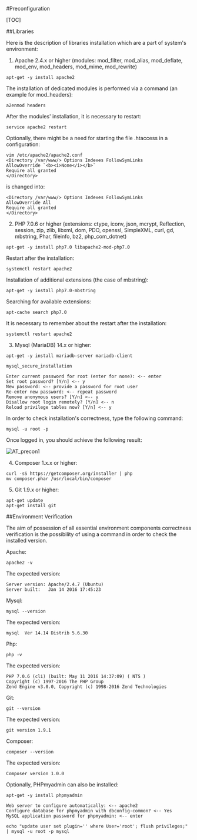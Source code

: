 #Preconfiguration  

[TOC]


##Libraries  

Here is the description of libraries installation which are a part of system's environment:
  
1. Apache 2.4.x or higher (modules: mod_filter, mod_alias, mod_deflate, mod_env, mod_headers, mod_mime, mod_rewrite)  
```
apt-get -y install apache2
```
The installation of dedicated modules is performed via a command (an example for mod_headers):
```
a2enmod headers
```
After the modules' installation, it is necessary to restart:
```
service apache2 restart
```
Optionally, there might be a need for starting the file .htaccess in a configuration:
```
vim /etc/apache2/apache2.conf
<Directory /var/www/> Options Indexes FollowSymLinks  
AllowOverride `<b><i>None</i></b>`
Require all granted
</Directory>
```
is changed into:
```
<Directory /var/www/> Options Indexes FollowSymLinks
AllowOverride All
Require all granted
</Directory>
```
2. PHP 7.0.6 or higher (extensions: ctype, iconv, json, mcrypt, Reflection, session, zip, zlib, libxml, dom, PDO, openssl, SimpleXML, curl, gd, mbstring, Phar, fileinfo, bz2, php_com_dotnet)  
```
apt-get -y install php7.0 libapache2-mod-php7.0
```
Restart after the installation:
```
systemctl restart apache2
```
Installation of additional extensions (the case of mbstring):
```
apt-get -y install php7.0-mbstring
```
Searching for available extensions:
```
apt-cache search php7.0
```
It is necessary to remember about the restart after the installation:
```
systemctl restart apache2
```
3. Mysql (MariaDB) 14.x or higher:
```
apt-get -y install mariadb-server mariadb-client
```

```
mysql_secure_installation
```

```
Enter current password for root (enter for none): <-- enter
Set root password? [Y/n] <-- y
New password: <-- provide a password for root user
Re-enter new password: <-- repeat password
Remove anonymous users? [Y/n] <-- y
Disallow root login remotely? [Y/n] <-- n
Reload privilege tables now? [Y/n] <-- y
```
In order to check installation's correctness, type the following command:
```
mysql -u root -p
```
Once logged in, you should achieve the following result:
 
  ![AT_precon1](https://raw.githubusercontent.com/antaresproject/docs/master/docs/img/docs/installation/preconfiguration/AT_precon1.PNG)
  
4. Composer 1.x.x or higher:
```
curl -sS https://getcomposer.org/installer | php
mv composer.phar /usr/local/bin/composer
```
5. Git 1.9.x or higher:
```
apt-get update
apt-get install git
```
  
##Environment Verification  
  
The aim of possession of all essential environment components correctness verification is the possibility of using a command in order to check the installed version.
  
Apache:
```  
apache2 -v
```
  
The expected version:
  
```
Server version: Apache/2.4.7 (Ubuntu)
Server built:   Jan 14 2016 17:45:23
```
  
Mysql:
  
```
mysql --version
```
  
The expected version:
  
```
mysql  Ver 14.14 Distrib 5.6.30
```
  
Php:
  
```
php -v
```
  
The expected version:
  
```
PHP 7.0.6 (cli) (built: May 11 2016 14:37:09) ( NTS )
Copyright (c) 1997-2016 The PHP Group
Zend Engine v3.0.0, Copyright (c) 1998-2016 Zend Technologies
```
  
Git:
```  
git --version
```
  
The expected version:
  
```
git version 1.9.1
```
  
Composer:
  
```
composer --version
```
  
The expected version:
  
```
Composer version 1.0.0
```
  
Optionally, PHPmyadmin can also be installed:
  
```
apt-get -y install phpmyadmin
```
  
```
Web server to configure automatically: <-- apache2
Configure database for phpmyadmin with dbconfig-common? <-- Yes
MySQL application password for phpmyadmin: <-- enter
```
  
```
echo "update user set plugin='' where User='root'; flush privileges;" | mysql -u root -p mysql
```
  
